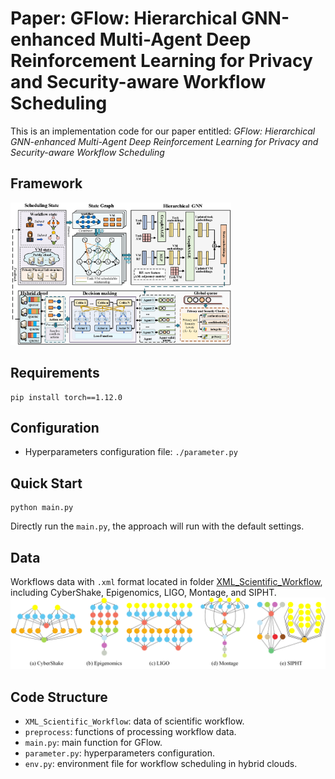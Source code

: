 # Paper: GFlow: Hierarchical GNN-enhanced Multi-Agent Deep Reinforcement Learning for Privacy and Security-aware Workflow Scheduling

This is an implementation code for our paper entitled: *GFlow: Hierarchical GNN-enhanced Multi-Agent Deep Reinforcement Learning for Privacy and Security-aware Workflow Scheduling*

## Framework
<img src="https://github.com/distsys23/img/blob/main/GFlow/framework.png" alt="GFlow framework" style="width:70%;">

## Requirements
```
pip install torch==1.12.0
```

## Configuration
- Hyperparameters configuration file: `./parameter.py`

## Quick Start
```
python main.py
```

Directly run the `main.py`, the approach will run with the default settings.

## Data
Workflows data with `.xml` format located in folder [XML_Scientific_Workflow](https://github.com/distsys23/GFlow/tree/main/XML_Scientific_Workflow), including CyberShake, Epigenomics, LIGO, Montage, and SIPHT.
![image](https://github.com/distsys23/img/blob/main/HOPS/scientific%20workflows.png)

## Code Structure
- `XML_Scientific_Workflow`: data of scientific workflow.
- `preprocess`: functions of processing workflow data.
- `main.py`: main function for GFlow.
- `parameter.py`: hyperparameters configuration.
- `env.py`: environment file for workflow scheduling in hybrid clouds.
